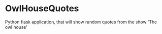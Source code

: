 # OwlHouseQuotes
Python flask application, that will show random quotes from the show 'The owl house'
